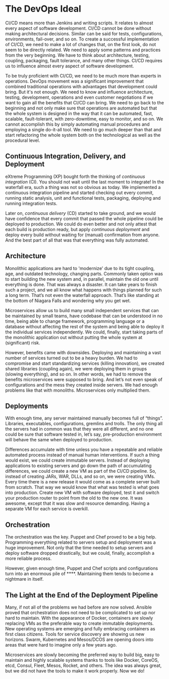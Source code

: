# The DevOps Ideal
CI/CD means more than Jenkins and writing scripts. It relates to almost every aspect of software development. CI/CD cannot be done without making architectural decisions. Similar can be said for tests, configurations, environments, fail-over, and so on. To create a successful implementation of CI/CD, we need to make a lot of changes that, on the first look, do not seem to be directly related. We need to apply some patterns and practices from the very beginning. We have to think about architecture, testing, coupling, packaging, fault tolerance, and many other things. CI/CD requires us to influence almost every aspect of software development.

To be truly proficient with CI/CD, we need to be much more than experts in operations. DevOps movement was a significant improvement that combined traditional operations with advantages that development could bring. But it's not enough. We need to know and influence architecture, testing, development, operations and even customer negotiations if we want to gain all the benefits that CI/CD can bring. We need to go back to the beginning and not only make sure that operations are automated but that the whole system is designed in the way that it can be automated, fast, scalable, fault-tolerant, with zero-downtime, easy to monitor, and so on. We cannot accomplish this by simply automating manual procedures and employing a single do-it-all tool. We need to go much deeper than that and start refactoring the whole system both on the technological as well as the procedural level.

## Continuous Integration, Delivery, and Deployment
eXtreme Programming (XP) bought forth the thinking of *continuous integration* (CI). You should not wait until the last moment to integrate! In the waterfall era, such a thing was not so obvious as today. We implemented a continuous integration pipeline and started checking out every commit, running static analysis, unit and functional tests, packaging, deploying and running integration tests.

Later on, *continuous delivery* (CD) started to take ground, and we would have confidence that every commit that passed the whole pipeline could be deployed to production. We could do even better and not only attest that each build is production ready, but apply *continuous deployment* and deploy every build without waiting for (manual) confirmation from anyone. And the best part of all that was that everything was fully automated.

## Architecture
Monolithic applications are hard to 'modernize' due to its tight coupling, age, and outdated technology, changing parts. Commonly taken option was to start building the new system and, in parallel, maintain the old one until everything is done. That was always a disaster. It can take years to finish such a project, and we all know what happens with things planned for such a long term. That’s not even the waterfall approach. That’s like standing at the bottom of Niagara Falls and wondering why you get wet.

Microservices allow us to build many small independent services that can be maintained by small teams, have codebase that can be understood in no time, being able to change framework, programming language or a database without affecting the rest of the system and being able to deploy it the individual services independently. We could, finally, start taking parts of the monolithic application out without putting the whole system at (significant) risk.

However, benefits came with downsides. Deploying and maintaining a vast number of services turned out to be a heavy burden. We had to compromise and start standardizing services (killing innovation), we created shared libraries (coupling again), we were deploying them in groups (slowing everything), and so on. In other words, we had to remove the benefits microservices were supposed to bring. And let’s not even speak of configurations and the mess they created inside servers. We had enough problems like that with monoliths. Microservices only multiplied them.

## Deployments
With enough time, any server maintained manually becomes full of “things”. Libraries, executables, configurations, gremlins and trolls. The only thing all the servers had in common was that they were all different, and no one could be sure that software tested in, let’s say, pre-production environment will behave the same when deployed to production.

Differences accumulate with time unless you have a repeatable and reliable automated process instead of manual human interventions. If such a thing would exist, we could create immutable servers. Instead of deploying applications to existing servers and go down the path of accumulating differences, we could create a new VM as part of the CI/CD pipeline. So, instead of creating JARs, WAR, DLLs, and so on, we were creating VMs. Every time there is a new release it would come as a complete server built from scratch. That way we would know that what was tested is what goes into production. Create new VM with software deployed, test it and switch your production router to point from the old to the new one. It was awesome, except that it was slow and resource demanding. Having a separate VM for each service is overkill.

## Orchestration
The orchestration was the key. Puppet and Chef proved to be a big help. Programming everything related to servers setup and deployment was a huge improvement. Not only that the time needed to setup servers and deploy software dropped drastically, but we could, finally, accomplish a more reliable process.

However, given enough time, Puppet and Chef scripts and configurations turn into an enormous pile of ****. Maintaining them tends to become a nightmare in itself.

## The Light at the End of the Deployment Pipeline
Many, if not all of the problems we had before are now solved. Ansible proved that orchestration does not need to be complicated to set up nor hard to maintain. With the appearance of Docker, containers are slowly replacing VMs as the preferable way to create immutable deployments. New operating systems are emerging and fully embracing containers as first class citizens. Tools for service discovery are showing us new horizons. Swarm, Kubernetes and Mesos/DCOS are opening doors into areas that were hard to imagine only a few years ago.

Microservices are slowly becoming the preferred way to build big, easy to maintain and highly scalable systems thanks to tools like Docker, CoreOS, etcd, Consul, Fleet, Mesos, Rocket, and others. The idea was always great, but we did not have the tools to make it work properly. Now we do!
